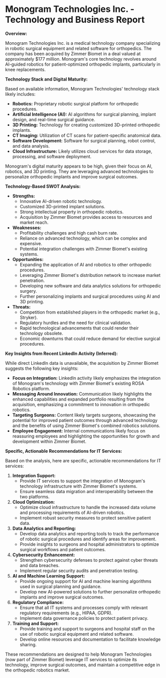 # Monogram Technologies Inc. - Technology and Business Report

**Overview:**

Monogram Technologies Inc. is a medical technology company specializing in robotic surgical equipment and related software for orthopedics. The company has been acquired by Zimmer Biomet in a deal valued at approximately $177 million. Monogram's core technology revolves around AI-guided robotics for patient-optimized orthopedic implants, particularly in knee replacements.

**Technology Stack and Digital Maturity:**

Based on available information, Monogram Technologies' technology stack likely includes:

*   **Robotics:** Proprietary robotic surgical platform for orthopedic procedures.
*   **Artificial Intelligence (AI):** AI algorithms for surgical planning, implant design, and real-time surgical guidance.
*   **3D Printing:** Technology for creating customized 3D-printed orthopedic implants.
*   **CT Imaging:** Utilization of CT scans for patient-specific anatomical data.
*   **Software Development:** Software for surgical planning, robot control, and data analysis.
*   **Cloud Infrastructure:** Likely utilizes cloud services for data storage, processing, and software deployment.

Monogram's digital maturity appears to be high, given their focus on AI, robotics, and 3D printing. They are leveraging advanced technologies to personalize orthopedic implants and improve surgical outcomes.

**Technology-Based SWOT Analysis:**

*   **Strengths:**
    *   Innovative AI-driven robotic technology.
    *   Customized 3D-printed implant solutions.
    *   Strong intellectual property in orthopedic robotics.
    *   Acquisition by Zimmer Biomet provides access to resources and market reach.
*   **Weaknesses:**
    *   Profitability challenges and high cash burn rate.
    *   Reliance on advanced technology, which can be complex and expensive.
    *   Potential integration challenges with Zimmer Biomet's existing systems.
*   **Opportunities:**
    *   Expanding the application of AI and robotics to other orthopedic procedures.
    *   Leveraging Zimmer Biomet's distribution network to increase market penetration.
    *   Developing new software and data analytics solutions for orthopedic surgery.
    *   Further personalizing implants and surgical procedures using AI and 3D printing.
*   **Threats:**
    *   Competition from established players in the orthopedic market (e.g., Stryker).
    *   Regulatory hurdles and the need for clinical validation.
    *   Rapid technological advancements that could render their technology obsolete.
    *   Economic downturns that could reduce demand for elective surgical procedures.

**Key Insights from Recent LinkedIn Activity (Inferred):**

While direct LinkedIn data is unavailable, the acquisition by Zimmer Biomet suggests the following key insights:

*   **Focus on Integration:** LinkedIn activity likely emphasizes the integration of Monogram's technology with Zimmer Biomet's existing ROSA Robotics platform.
*   **Messaging Around Innovation:** Communication likely highlights the enhanced capabilities and expanded portfolio resulting from the acquisition, emphasizing a commitment to innovation in orthopedic robotics.
*   **Targeting Surgeons:** Content likely targets surgeons, showcasing the potential for improved patient outcomes through advanced technology and the benefits of using Zimmer Biomet's combined robotics solutions.
*   **Employee Engagement:** Internal communications likely focus on reassuring employees and highlighting the opportunities for growth and development within Zimmer Biomet.

**Specific, Actionable Recommendations for IT Services:**

Based on the analysis, here are specific, actionable recommendations for IT services:

1.  **Integration Support:**
    *   Provide IT services to support the integration of Monogram's technology infrastructure with Zimmer Biomet's systems.
    *   Ensure seamless data migration and interoperability between the two platforms.
2.  **Cloud Optimization:**
    *   Optimize cloud infrastructure to handle the increased data volume and processing requirements of AI-driven robotics.
    *   Implement robust security measures to protect sensitive patient data.
3.  **Data Analytics and Reporting:**
    *   Develop data analytics and reporting tools to track the performance of robotic surgical procedures and identify areas for improvement.
    *   Provide insights to surgeons and hospital administrators to optimize surgical workflows and patient outcomes.
4.  **Cybersecurity Enhancement:**
    *   Strengthen cybersecurity defenses to protect against cyber threats and data breaches.
    *   Implement regular security audits and penetration testing.
5.  **AI and Machine Learning Support:**
    *   Provide ongoing support for AI and machine learning algorithms used in surgical planning and guidance.
    *   Develop new AI-powered solutions to further personalize orthopedic implants and improve surgical outcomes.
6.  **Regulatory Compliance:**
    *   Ensure that all IT systems and processes comply with relevant regulatory requirements (e.g., HIPAA, GDPR).
    *   Implement data governance policies to protect patient privacy.
7.  **Training and Support:**
    *   Provide training and support to surgeons and hospital staff on the use of robotic surgical equipment and related software.
    *   Develop online resources and documentation to facilitate knowledge sharing.

These recommendations are designed to help Monogram Technologies (now part of Zimmer Biomet) leverage IT services to optimize its technology, improve surgical outcomes, and maintain a competitive edge in the orthopedic robotics market.
